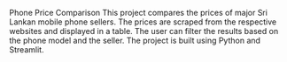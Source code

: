 Phone Price Comparison
This project compares the prices of major Sri Lankan mobile phone sellers. The prices are scraped from the respective websites and displayed in a table. The user can filter the results based on the phone model and the seller. The project is built using Python and Streamlit.
